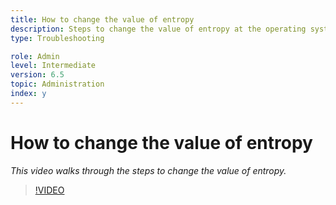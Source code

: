 ```yaml
---
title: How to change the value of entropy
description: Steps to change the value of entropy at the operating system level
type: Troubleshooting

role: Admin 
level: Intermediate
version: 6.5
topic: Administration
index: y
---
```


# How to change the value of entropy

*This video walks through the steps to change the value of entropy.*

>[!VIDEO](https://video.tv.adobe.com/v/335494?quality=9&learn=on)
